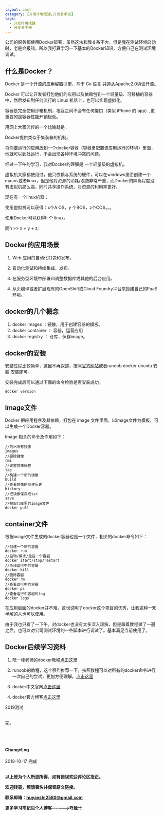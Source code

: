 ```yaml
---
layout: post
category: [开发环境搭建,开发者手册]
tags:
  - 开发环境搭建
  - 开发者手册
---
```


公司的服务都使用Docker部署，虽然这块和我关系不大，但是我在测试环境启动时，老是会报错，所以我打算学习一下基本的Docker知识，方便自己在测试环境调试。

## 什么是Docker？
Docker 是一个开源的应用容器引擎，基于 Go 语言 并遵从Apache2.0协议开源。

Docker 可以让开发者打包他们的应用以及依赖包到一个轻量级、可移植的容器中，然后发布到任何流行的 Linux 机器上，也可以实现虚拟化。

容器是完全使用沙箱机制，相互之间不会有任何接口（类似 iPhone 的 app）,更重要的是容器性能开销极低。

用网上大家流传的一个比喻就是：

Docker提供类似于集装箱的机制。

将你要运行的应用放到一个docker容器（容器里配置该应用运行的环境）里面，他就可以到处运行，不会出现各种环境冲突的问题。

经过一下午的学习，我对Docker的理解是:一个轻量级的虚拟机。

虚拟机大家都使用过，他只依赖与系统的硬件，可以在windows里面创建一个macos或者linux，但是他对资源的消耗/浪费非常严重，而Docker的隔离程度没有虚拟机那么高，同时共享操作系统，对资源的利用率更好。

现在有一个linux机器：

使用虚拟机可以获得：x个A OS，y 个BOS，z个COS。。。

使用Docker可以获得h 个 linux。

而h >> x + y + z;

## Docker的应用场景
1. Web 应用的自动化打包和发布。

2. 自动化测试和持续集成、发布。

3. 在服务型环境中部署和调整数据库或其他的后台应用。

4. 从头编译或者扩展现有的OpenShift或Cloud Foundry平台来搭建自己的PaaS环境。

## docker的几个概念

1. docker images ：镜像，用于创建容器的模板。
2. docker container ： 容器，运营应用
3. docker registry ： 仓库，保存image。

## docker的安装

安装过程比较简单，这里不再叙述，按照<a href="https://docs.docker.com/install/linux/docker-ce/ubuntu/">官方网站</a>或者<a hrf="http://www.runoob.com/docker/ubuntu-docker-install.html">runoob docker ubuntu 安装</a> 安装即可。

安装完成后可以通过下面的命令检验是否安装成功。
```
docker version
```

## image文件

Docker 把应用程序及其依赖，打包在 image 文件里面。以image文件为模板，可以生成一个Docker容器。

Image 相关的命令及作用如下：

```
//列出所有镜像
images
//删除镜像
rmi
//设置镜像标签
tag
//构建一个新的镜像
build
//查看镜像的创建历史
history
//把镜像保存成tar
save
//拉取仓库里的image文件
docker pull
```

## container文件

根据image文件生成的docker容器也是一个文件，相关的docker命令如下：
```
//创建一个新的容器
docker run
//启动/停止/重启一个容器
docker start/stop/restart
//杀掉运行中的容器
docker kill
//删除容器
docker rm
//查看运行中的容器
docker ps
//查看运行中容器的log
docker logs
```

在应用层面的docker并不难，这也说明了docker这个项目的优秀，让我这种一知半解的人也可以使用。

由于我也只看了一下午，对docker也没有太多深入理解，但是跟着教程做了一遍之后，也可以对公司测试环境的一些脚本进行调试了。基本满足当前使用了。

## Docker后续学习资料

1. 阮一峰老师的docker教程<a href="http://www.ruanyifeng.com/blog/2018/02/docker-tutorial.html">点击这里</a>

2. runoob的教程，这个强烈推荐一下，按照教程可以对所有的docker命令进行一次自己的尝试，更加方便理解。<a href="http://www.runoob.com/docker/docker-tutorial.html">点击这里</a>

3. docker中文官网<a href="https://www.docker-cn.com/">点击这里</a>

4. docker官方博客<a href="https://blog.docker.com/">点击这里</a>



2019测试

<br>
完。

<br>
<br>
<br>
<br>
<h4>ChangeLog</h4>
2018-10-17 完成
<br>
<br>

**以上皆为个人所思所得，如有错误欢迎评论区指正。**

**欢迎转载，烦请署名并保留原文链接。**

**联系邮箱：huyanshi2580@gmail.com**

**更多学习笔记见个人博客------><a href="{{ site.baseurl }}/">呼延十</a>**
